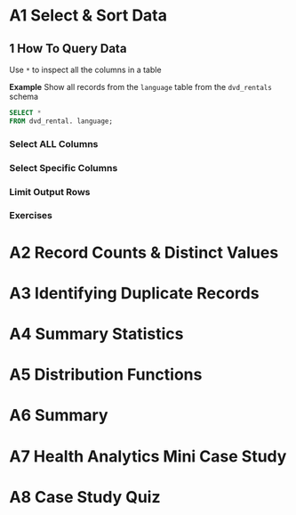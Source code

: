 


 # A1 Select & Sort Data
  ## 1 How To Query Data
Use `*` to inspect all the columns in a table

**Example**
Show all records from the `language` table from the `dvd_rentals` schema
````sql
SELECT *
FROM dvd_rental. language;
````

  ### Select ALL Columns
  ### Select Specific Columns
  ### Limit Output Rows 
  ### Exercises
  

























 # A2 Record Counts & Distinct Values
 # A3 Identifying Duplicate Records
 # A4 Summary Statistics
 # A5 Distribution Functions
 # A6 Summary 
 # A7 Health Analytics Mini Case Study
 # A8 Case Study Quiz

 
 
 
<!--stackedit_data:
eyJoaXN0b3J5IjpbLTIyOTcwMTI1NywtMjYzODQwNzIxXX0=
-->